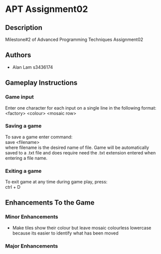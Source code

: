 # APT Assignment02

## Description
Milestone#2 of Advanced Programming Techniques Assignment02

## Authors
- Alan Lam 		s3436174

## Gameplay Instructions
### Game input
Enter one character for each input on a single line in the following format:  
\<factory> \<colour> \<mosaic row>

### Saving a game
To save a game enter command:  
save \<filename>  
where filename is the desired name of file. Game will be automatically saved to a .txt file 
and does require need the .txt extension entered when entering a file name.

### Exiting a game
To exit game at any time during game play, press:  
ctrl + D

## Enhancements To the Game

### Minor Enhancements
- Make tiles show their colour but leave mosaic colourless lowercase because its easier to identify what has been moved

### Major Enhancements

